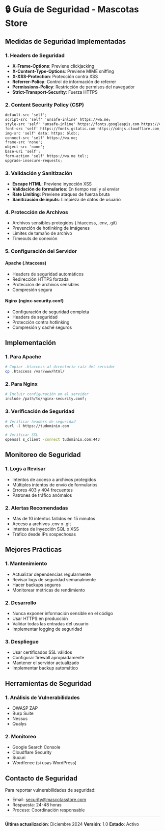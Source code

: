 # 🔒 Guía de Seguridad - Mascotas Store

## Medidas de Seguridad Implementadas

### 1. Headers de Seguridad
- **X-Frame-Options**: Previene clickjacking
- **X-Content-Type-Options**: Previene MIME sniffing
- **X-XSS-Protection**: Protección contra XSS
- **Referrer-Policy**: Control de información de referrer
- **Permissions-Policy**: Restricción de permisos del navegador
- **Strict-Transport-Security**: Fuerza HTTPS

### 2. Content Security Policy (CSP)
```html
default-src 'self';
script-src 'self' 'unsafe-inline' https://wa.me;
style-src 'self' 'unsafe-inline' https://fonts.googleapis.com https://cdnjs.cloudflare.com;
font-src 'self' https://fonts.gstatic.com https://cdnjs.cloudflare.com;
img-src 'self' data: https: blob:;
connect-src 'self' https://wa.me;
frame-src 'none';
object-src 'none';
base-uri 'self';
form-action 'self' https://wa.me tel:;
upgrade-insecure-requests;
```

### 3. Validación y Sanitización
- **Escape HTML**: Previene inyección XSS
- **Validación de formularios**: En tiempo real y al enviar
- **Rate Limiting**: Previene ataques de fuerza bruta
- **Sanitización de inputs**: Limpieza de datos de usuario

### 4. Protección de Archivos
- Archivos sensibles protegidos (.htaccess, .env, .git)
- Prevención de hotlinking de imágenes
- Límites de tamaño de archivo
- Timeouts de conexión

### 5. Configuración del Servidor

#### Apache (.htaccess)
- Headers de seguridad automáticos
- Redirección HTTPS forzada
- Protección de archivos sensibles
- Compresión segura

#### Nginx (nginx-security.conf)
- Configuración de seguridad completa
- Headers de seguridad
- Protección contra hotlinking
- Compresión y caché seguros

## Implementación

### 1. Para Apache
```bash
# Copiar .htaccess al directorio raíz del servidor
cp .htaccess /var/www/html/
```

### 2. Para Nginx
```bash
# Incluir configuración en el servidor
include /path/to/nginx-security.conf;
```

### 3. Verificación de Seguridad
```bash
# Verificar headers de seguridad
curl -I https://tudominio.com

# Verificar SSL
openssl s_client -connect tudominio.com:443
```

## Monitoreo de Seguridad

### 1. Logs a Revisar
- Intentos de acceso a archivos protegidos
- Múltiples intentos de envío de formularios
- Errores 403 y 404 frecuentes
- Patrones de tráfico anómalos

### 2. Alertas Recomendadas
- Más de 10 intentos fallidos en 15 minutos
- Acceso a archivos .env o .git
- Intentos de inyección SQL o XSS
- Tráfico desde IPs sospechosas

## Mejores Prácticas

### 1. Mantenimiento
- Actualizar dependencias regularmente
- Revisar logs de seguridad semanalmente
- Hacer backups seguros
- Monitorear métricas de rendimiento

### 2. Desarrollo
- Nunca exponer información sensible en el código
- Usar HTTPS en producción
- Validar todas las entradas del usuario
- Implementar logging de seguridad

### 3. Despliegue
- Usar certificados SSL válidos
- Configurar firewall apropiadamente
- Mantener el servidor actualizado
- Implementar backup automático

## Herramientas de Seguridad

### 1. Análisis de Vulnerabilidades
- OWASP ZAP
- Burp Suite
- Nessus
- Qualys

### 2. Monitoreo
- Google Search Console
- Cloudflare Security
- Sucuri
- Wordfence (si usas WordPress)

## Contacto de Seguridad

Para reportar vulnerabilidades de seguridad:
- Email: security@mascotasstore.com
- Respuesta: 24-48 horas
- Proceso: Coordinación responsable

---

**Última actualización**: Diciembre 2024
**Versión**: 1.0
**Estado**: Activo
